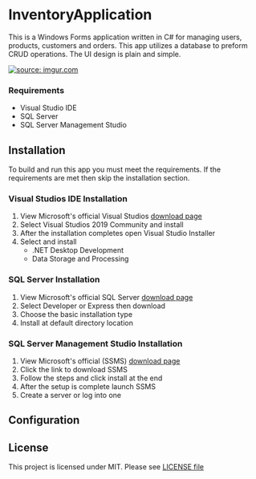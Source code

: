 # InventoryApplication

This is a Windows Forms application written in C# for managing users, products, customers and orders. This app utilizes a database to preform CRUD operations. The UI design is plain and simple.

<a href="https://imgur.com/syVYoFg"><img src="https://i.imgur.com/syVYoFg.gif" title="source: imgur.com" /></a>

### Requirements
* Visual Studio IDE
* SQL Server
* SQL Server Management Studio

## Installation
To build and run this app you must meet the requirements. If the 
requirements are met then skip the installation section.

### Visual Studios IDE Installation
1. View Microsoft's official Visual Studios [download page](https://visualstudio.microsoft.com/downloads/)
2. Select Visual Studios 2019 Community and install
3. After the installation completes open Visual Studio Installer
4. Select and install 
    * .NET Desktop Development
    * Data Storage and Processing
    
### SQL Server Installation
1. View Microsoft's official SQL Server [download page](https://www.microsoft.com/en-us/sql-server/sql-server-downloads)
2. Select Developer or Express then download
3. Choose the basic installation type
4. Install at default directory location

### SQL Server Management Studio Installation
1. View Microsoft's official (SSMS) [download page](https://docs.microsoft.com/en-us/sql/ssms/download-sql-server-management-studio-ssms?view=sql-server-ver15)
2. Click the link to download SSMS
3. Follow the steps and click install at the end
4. After the setup is complete launch SSMS
5. Create a server or log into one

 ## Configuration
 
 

## License
This project is licensed under MIT. Please see [LICENSE file](https://github.com/nate51315/InventoryApplication/blob/master/LICENSE)
